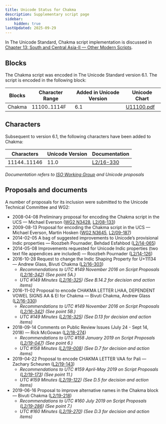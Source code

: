 ```yaml
---
title: Unicode Status for Chakma
description: Supplementary script page
sidebar:
    hidden: true
lastUpdated: 2025-09-29
---
```


In The Unicode Standard, Chakma script implementation is discussed in [Chapter 13: South and Central Asia-II — Other Modern Scripts](https://www.unicode.org/versions/latest/core-spec/chapter-13/#G27486).

## Blocks

The Chakma script was encoded in The Unicode Standard version 6.1. The script is encoded in the following block:

| Blocks | Character Range | Added in Unicode Version | Unicode Chart |
| ------ | --------------- | ------------------------ | ------------- |
| Chakma | 11100..1114F | 6.1 | [U11100.pdf](http://www.unicode.org/charts/PDF/U11100.pdf) |

## Characters

Subsequent to version 6.1, the following characters have been added to Chakma:

| Characters | Unicode Version | Documentation |
| ---------- | --------------- | ------------- |
| 11144..11146  |  11.0  |  [L2/16-330](http://www.unicode.org/cgi-bin/GetMatchingDocs.pl?L2/16-330) |

_Documentation refers to [ISO Working Group](https://www.unicode.org/wg2/) and Unicode proposals_

## Proposals and documents

A number of proposals for its inclusion were submitted to the Unicode Technical Committee and WG2:
- 2008-04-08 Preliminary proposal for encoding the Chakma script in the UCS — Michael Everson ([WG2 N3428](https://www.unicode.org/wg2/docs/n3428.pdf), [L2/08-133](http://www.unicode.org/cgi-bin/GetMatchingDocs.pl?L2/08-133))
- 2009-08-13 Proposal for encoding the Chakma script in the UCS — Michael Everson, Martin Hosken ([WG2 N3645](https://www.unicode.org/wg2/docs/n3645.pdf), [L2/09-187](http://www.unicode.org/cgi-bin/GetMatchingDocs.pl?L2/09-187))
- 2014-02-05 A bag of suggested improvements to Unicode’s provisional Indic properties — Roozbeh Pournader, Behdad Esfahbod ([L2/14-065](http://www.unicode.org/cgi-bin/GetMatchingDocs.pl?L2/14-065))
- 2014-05-08 Improvements requested for Unicode Indic properties (two text file appendices are included) — Roozbeh Pournader ([L2/14-126](http://www.unicode.org/cgi-bin/GetMatchingDocs.pl?L2/14-126))
- 2016-10-28 Request to change the Indic Shaping Property for U+11134 — Andrew Glass, Bivuti Chakma ([L2/16-303](http://www.unicode.org/cgi-bin/GetMatchingDocs.pl?L2/16-303))
  - _Recommendations to UTC #149 November 2016 on Script Proposals ([L2/16-342](http://www.unicode.org/L2/L2016/16342-script-ad-hoc.pdf)) (See point 5A.)_
  - _UTC #149 Minutes ([L2/16-325](http://www.unicode.org/L2/L2016/16325.htm)) (See B.14.2 for decision and action items)_
- 2016-11-02 Proposal to encode CHAKMA LETTER LHAA, DEPENDENT VOWEL SIGNS AA &amp; EI for Chakma — Bivuti Chakma, Andrew Glass ([L2/16-330](http://www.unicode.org/cgi-bin/GetMatchingDocs.pl?L2/16-330))
  - _Recommendations to UTC #149 November 2016 on Script Proposals ([L2/16-342](http://www.unicode.org/L2/L2016/16342-script-ad-hoc.pdf)) (See point 5B.)_
  - _UTC #149 Minutes ([L2/16-325](http://www.unicode.org/L2/L2016/16325.htm)) (See D.13 for decision and action items)_
- 2018-09-14 Comments on Public Review Issues (July 24 - Sept 14, 2018) — Rick McGowan ([L2/18-274](http://www.unicode.org/cgi-bin/GetMatchingDocs.pl?L2/18-274))
  - _Recommendations to UTC #158 January 2019 on Script Proposals ([L2/19-047](https://www.unicode.org/L2/L2019/19047-script-adhoc-recs.pdf)) (See point 6.)_
  - _UTC #158 Minutes ([L2/19-008](https://www.unicode.org/L2/L2019/19008.htm)) (See D.7 for decision and action items)_
- 2019-04-22 Proposal to encode CHAKMA LETTER VAA for Pali — Zachary Scheuren ([L2/19-143](http://www.unicode.org/cgi-bin/GetMatchingDocs.pl?L2/19-143))
  - _Recommendations to UTC #159 April-May 2019 on Script Proposals ([L2/19-173](http://www.unicode.org/L2/L2019/19173-script-adhoc-recs.pdf)) (See point 11.)_
  - _UTC #159 Minutes ([L2/19-122](http://www.unicode.org/L2/L2019/19122.htm)) (See D.5 for decision and action items)_
- 2019-06-16 Proposal to improve alternative names in the Chakma block — Bivuti Chakma ([L2/19-218](http://www.unicode.org/cgi-bin/GetMatchingDocs.pl?L2/19-218))
  - _Recommendations to UTC #160 July 2019 on Script Proposals ([L2/19-286](https://www.unicode.org/L2/L2019/19286-script-recs.pdf)) (See point 7.)_
  - _UTC #160 Minutes ([L2/19-270](https://www.unicode.org/L2/L2019/19270.htm)) (See D.3 for decision and action items)_
